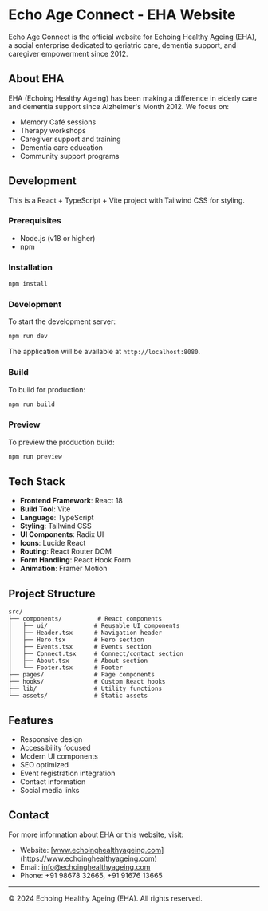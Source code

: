 # Echo Age Connect - EHA Website

Echo Age Connect is the official website for Echoing Healthy Ageing (EHA), a social enterprise dedicated to geriatric care, dementia support, and caregiver empowerment since 2012.

## About EHA

EHA (Echoing Healthy Ageing) has been making a difference in elderly care and dementia support since Alzheimer's Month 2012. We focus on:

- Memory Café sessions
- Therapy workshops
- Caregiver support and training
- Dementia care education
- Community support programs

## Development

This is a React + TypeScript + Vite project with Tailwind CSS for styling.

### Prerequisites

- Node.js (v18 or higher)
- npm

### Installation

```bash
npm install
```

### Development

To start the development server:

```bash
npm run dev
```

The application will be available at `http://localhost:8080`.

### Build

To build for production:

```bash
npm run build
```

### Preview

To preview the production build:

```bash
npm run preview
```

## Tech Stack

- **Frontend Framework**: React 18
- **Build Tool**: Vite
- **Language**: TypeScript
- **Styling**: Tailwind CSS
- **UI Components**: Radix UI
- **Icons**: Lucide React
- **Routing**: React Router DOM
- **Form Handling**: React Hook Form
- **Animation**: Framer Motion

## Project Structure

```
src/
├── components/          # React components
│   ├── ui/             # Reusable UI components
│   ├── Header.tsx      # Navigation header
│   ├── Hero.tsx        # Hero section
│   ├── Events.tsx      # Events section
│   ├── Connect.tsx     # Connect/contact section
│   ├── About.tsx       # About section
│   └── Footer.tsx      # Footer
├── pages/              # Page components
├── hooks/              # Custom React hooks
├── lib/                # Utility functions
└── assets/             # Static assets
```

## Features

- Responsive design
- Accessibility focused
- Modern UI components
- SEO optimized
- Event registration integration
- Contact information
- Social media links

## Contact

For more information about EHA or this website, visit:
- Website: [www.echoinghealthyageing.com](https://www.echoinghealthyageing.com)
- Email: info@echoinghealthyageing.com
- Phone: +91 98678 32665, +91 91676 13665

---

© 2024 Echoing Healthy Ageing (EHA). All rights reserved.
